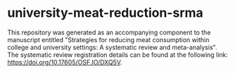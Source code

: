 # university-meat-reduction-srma
This repository was generated as an accompanying component to the manuscript entitled "Strategies for reducing meat consumption within college and university settings: A systematic review and meta-analysis". The systematic review registration details can be found at the following link: 
https://doi.org/10.17605/OSF.IO/DXQ5V.